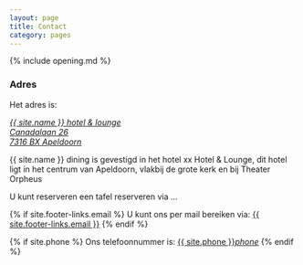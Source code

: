 ```yaml
---
layout: page
title: Contact
category: pages
---
```


<div id="map"></div>
<script type='text/javascript'>
  //<![CDATA[
    {% include google_map.js %}
  //]]>
</script>
<script src="https://maps.googleapis.com/maps/api/js?key=AIzaSyDgjZrLFVoeXwx45D9mYQEYB5_SNuaSyoQ&callback=initMap"
  async defer></script>

{% include opening.md %}
 
### Adres
Het adres is:

<a href="http://maps.google.com/?q=Canadalaan 26, 7316 BX Apeldoorn, the Netherlands"> *{{ site.name }} hotel & lounge*<br>*Canadalaan 26*<br>*7316 BX Apeldoorn*</a>

{{ site.name }} dining is gevestigd in het hotel xx Hotel & Lounge, dit hotel ligt in het centrum van Apeldoorn, vlakbij de grote kerk en bij Theater Orpheus

U kunt reserveren een tafel reserveren via ...

{% if site.footer-links.email %}
U kunt ons per mail bereiken via: <a href="mailto:{{ site.footer-links.email }}?Subject=Information" target="_top">{{ site.footer-links.email }}</a>
{% endif %}

{% if site.phone %}
Ons telefoonnummer is: <a href="tel:{{ site:phone }}">{{ site.phone }}</a><a href="tel:{{ site:phone }}"><i class="w3-margin-left material-icons">phone</i></a>
{% endif %}